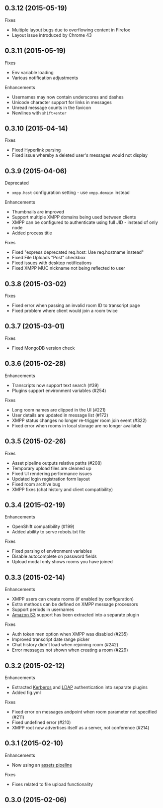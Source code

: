 ## 0.3.12 (2015-05-19)

Fixes

* Multiple layout bugs due to overflowing content in Firefox
* Layout issue introduced by Chrome 43

## 0.3.11 (2015-05-19)

Fixes

* Env variable loading
* Various notification adjustments

Enhancements

* Usernames may now contain underscores and dashes
* Unicode character support for links in messages
* Unread message counts in the favicon
* Newlines with `shift+enter`

## 0.3.10 (2015-04-14)

Fixes

* Fixed Hyperlink parsing
* Fixed issue whereby a deleted user's messages would not display

## 0.3.9 (2015-04-06)

Deprecated

* `xmpp.host` configuration setting - use `xmpp.domain` instead

Enhancements

* Thumbnails are improved
* Support multiple XMPP domains being used between clients
* XMPP can be configured to authenticate using full JID - instead of only node
* Added process title

Fixes

* Fixed "express deprecated req.host: Use req.hostname instead"
* Fixed File Uploads "Post" checkbox
* Fixed issues with desktop notifications
* Fixed XMPP MUC nickname not being reflected to user

## 0.3.8 (2015-03-02)

Fixes

* Fixed error when passing an invalid room ID to transcript page
* Fixed problem where client would join a room twice

## 0.3.7 (2015-03-01)

Fixes

* Fixed MongoDB version check

## 0.3.6 (2015-02-28)

Enhancements

* Transcripts now support text search (#39)
* Plugins support environment variables (#254)

Fixes

* Long room names are clipped in the UI (#221)
* User details are updated in message list (#172)
* XMPP status changes no longer re-trigger room join event (#322)
* Fixed error when rooms in local storage are no longer available

## 0.3.5 (2015-02-26)

Fixes

* Asset pipeline outputs relative paths (#208)
* Temporary upload files are cleaned up
* Fixed UI rendering performance issues
* Updated login registration form layout
* Fixed room archive bug
* XMPP fixes (chat history and client compatibility)

## 0.3.4 (2015-02-19)

Enhancements

* OpenShift compatibility (#199)
* Added ability to serve robots.txt file

Fixes

* Fixed parsing of environment variables
* Disable autocomplete on password fields
* Upload modal only shows rooms you have joined

## 0.3.3 (2015-02-14)

Enhancements

* XMPP users can create rooms (if enabled by configuration)
* Extra methods can be defined on XMPP message processors
* Support periods in usernames
* [Amazon S3](https://github.com/sdelements/lets-chat-s3) support has been extracted into a separate plugin

Fixes

* Auth token men option when XMPP was disabled (#235)
* Improved transcript date range picker
* Chat history didn't load when rejoining room (#242)
* Error messages not shown when creating a room (#229)

## 0.3.2 (2015-02-12)

Enhancements

* Extracted [Kerberos](https://github.com/sdelements/lets-chat-kerberos) and [LDAP](https://github.com/sdelements/lets-chat-ldap) authentication into separate plugins
* Added fig.yml

Fixes

* Fixed error on messages andpoint when room parameter not specified (#211)
* Fixed undefined error (#210)
* XMPP root now advertises itself as a server, not conference (#214)

## 0.3.1 (2015-02-10)

Enhancements

* Now using an [assets pipeline](https://github.com/adunkman/connect-assets)

Fixes

* Fixes related to file upload functionality

## 0.3.0 (2015-02-06)
